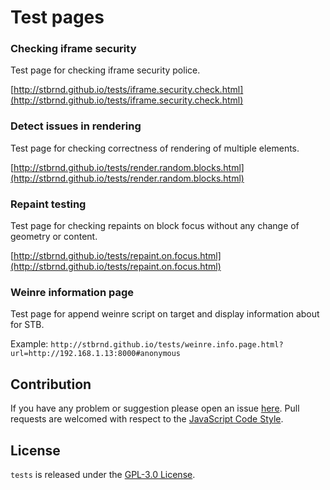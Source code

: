 Test pages
==========

### Checking iframe security

Test page for checking iframe security police.

[http://stbrnd.github.io/tests/iframe.security.check.html](http://stbrnd.github.io/tests/iframe.security.check.html)


### Detect issues in rendering

Test page for checking correctness of rendering of multiple elements.

[http://stbrnd.github.io/tests/render.random.blocks.html](http://stbrnd.github.io/tests/render.random.blocks.html)


### Repaint testing

Test page for checking repaints on block focus without any change of geometry or content.

[http://stbrnd.github.io/tests/repaint.on.focus.html](http://stbrnd.github.io/tests/repaint.on.focus.html)


### Weinre information page

Test page for append weinre script on target and display information about for STB.

Example:
`http://stbrnd.github.io/tests/weinre.info.page.html?url=http://192.168.1.13:8000#anonymous`


## Contribution

If you have any problem or suggestion please open an issue [here](https://github.com/stbrnd/tests).
Pull requests are welcomed with respect to the [JavaScript Code Style](https://github.com/DarkPark/jscs).


## License

`tests` is released under the [GPL-3.0 License](http://opensource.org/licenses/GPL-3.0).
